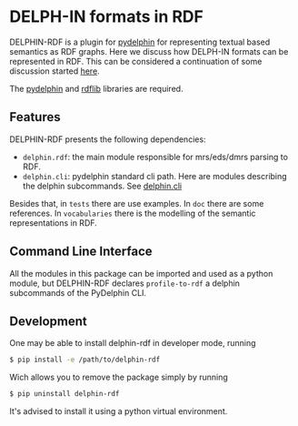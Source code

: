 # DELPH-IN formats in RDF

DELPHIN-RDF is a plugin for [pydelphin](https://github.com/delph-in/pydelphin/) for representing textual based semantics as RDF graphs. Here we discuss how DELPH-IN formats can be represented in RDF.  This can be considered a continuation of some discussion started [here](http://moin.delph-in.net/WeSearch/Rdf).

The [pydelphin](https://pypi.org/project/PyDelphin/) and [rdflib](https://pypi.org/project/rdflib/) libraries are required.

## Features

DELPHIN-RDF presents the following dependencies:
- `delphin.rdf`: the main module responsible for mrs/eds/dmrs parsing to RDF.
- `delphin.cli`: pydelphin standard cli path. Here are modules describing the delphin subcommands. See [delphin.cli](https://pydelphin.readthedocs.io/en/latest/api/delphin.cli.html)

Besides that, in `tests` there are use examples. In `doc` there are some references. In `vocabularies` there is the modelling of the semantic representations in RDF.

## Command Line Interface

All the modules in this package can be imported and used as a python module, but DELPHIN-RDF declares `profile-to-rdf` a delphin subcommands of the PyDelphin CLI.

## Development

One may be able to install delphin-rdf in developer mode, running
```bash
$ pip install -e /path/to/delphin-rdf
```
Wich allows you to remove the package simply by running
```bash
$ pip uninstall delphin-rdf
```
It's advised to install it using a python virtual environment.

